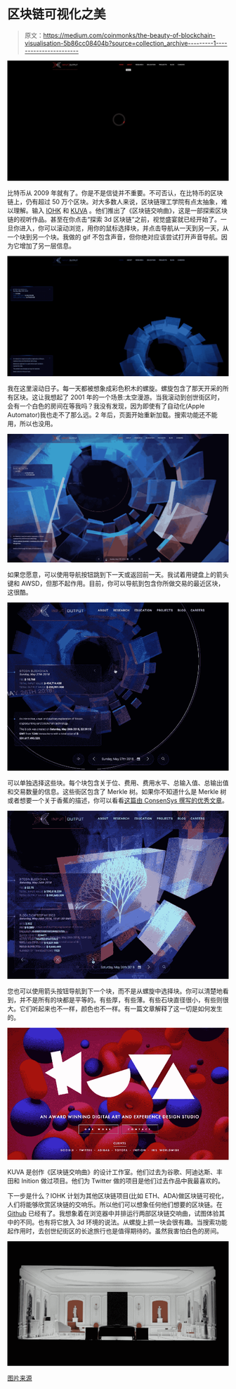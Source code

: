 # 区块链可视化之美

> 原文：<https://medium.com/coinmonks/the-beauty-of-blockchain-visualisation-5b86cc08404b?source=collection_archive---------1----------------------->

![](img/c01bbf91895f77422146320400c0d4b9.png)

比特币从 2009 年就有了。你是不是信徒并不重要。不可否认，在比特币的区块链上，仍有超过 50 万个区块。对大多数人来说，区块链理工学院有点太抽象，难以理解。输入 [IOHK](https://iohk.io) 和 [KUVA](https://www.kuva.io) 。他们推出了《区块链交响曲》，这是一部探索区块链的视听作品。甚至在你点击“探索 3d 区块链”之前，视觉盛宴就已经开始了。一旦你进入，你可以滚动浏览，用你的鼠标选择块，并点击导航从一天到另一天，从一个块到另一个块。我做的 gif 不包含声音，但你绝对应该尝试打开声音导航。因为它增加了另一层信息。

![](img/46ec47f407cadeeba0e9f7b74af3be64.png)

我在这里滚动日子。每一天都被想象成彩色积木的螺旋。螺旋包含了那天开采的所有区块。这让我想起了 2001 年的一个场景:太空漫游。当我滚动到创世街区时，会有一个白色的房间在等我吗？我没有发现，因为即使有了自动化(Apple Automator)我也走不了那么远。2 年后，页面开始重新加载。搜索功能还不能用，所以也没用。

![](img/191e4dc90f9541537554d9c953cc7f71.png)

如果您愿意，可以使用导航按钮跳到下一天或返回前一天。我试着用键盘上的箭头键和 AWSD，但那不起作用。目前，你可以导航到包含你所做交易的最近区块，这很酷。

![](img/c14cf4dfd44913436229cc3461478259.png)

可以单独选择这些块。每个块包含关于位、费用、费用水平、总输入值、总输出值和交易数量的信息。这些街区包含了 Merkle 树。如果你不知道什么是 Merkle 树或者想要一个关于香蕉的描述，你可以看看[这篇由 ConsenSys 撰写的优秀文章](https://media.consensys.net/ever-wonder-how-merkle-trees-work-c2f8b7100ed3)。

![](img/f8e4652fc2ee670383ac76656cc32d2f.png)

您也可以使用箭头按钮导航到下一个块，而不是从螺旋中选择块。你可以清楚地看到，并不是所有的块都是平等的。有些厚，有些薄。有些石块直径很小，有些则很大。它们听起来也不一样，颜色也不一样。有一篇文章解释了这一切是如何发生的。

![](img/e54746bea2e643c7b67f5623d9fa416f.png)

KUVA 是创作《区块链交响曲》的设计工作室。他们过去为谷歌、阿迪达斯、丰田和 Inition 做过项目。他们为 Twitter 做的项目是他们过去作品中我最喜欢的。

下一步是什么？IOHK 计划为其他区块链项目(比如 ETH、ADA)做区块链可视化，人们将能够欣赏区块链的交响乐。所以他们可以想象任何他们想要的区块链。在 [Github](https://github.com/input-output-hk/symphony) 已经有了。我想象着在浏览器中并排运行两部区块链交响曲，试图体验其中的不同。也有将它放入 3d 环境的说法。从螺旋上抓一块会很有趣。当搜索功能起作用时，去创世纪街区的长途旅行也是值得期待的。虽然我害怕白色的房间。

![](img/0f41f9a9cebd0d6cb891c3a5398132a8.png)

[图片来源](https://commons.wikimedia.org/wiki/File:Stanley_Kubrick_The_Exhibition_-_LACMA_-_2001_A_Space_Odyssey_-_Bedroom_model_(8999723752).jpg)